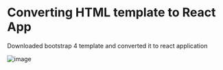 # Converting HTML template to React App



Downloaded bootstrap 4 template and converted it to react application 



![image](https://user-images.githubusercontent.com/61315335/137688742-e0ef1320-2347-4b32-baff-57ff7cabde7d.png)
